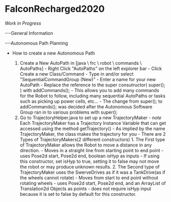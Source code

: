 # FalconRecharged2020

*Work in Progress*

---General Information



---Autonomous Path Planning

  - How to create a new Autonomous Path
    
    1. Create a New AutoPath in [java \ frc \ robot \ commands \ AutoPaths]
            - Right Click "AutoPaths" on the left explorer bar
            - Click Create a new Class/Command
            - Type in and/or select "SequentialCommandGroup (New)"
            - Enter a name for your new AutoPath
            - Replace the reference to the super consutructor( super(); ) with addCommands();
                - This allows you to add many commands for the Robot to follow,
                  including many sequential AutoPaths or tasks such as 
                  picking up power cells, etc...
                - The change from super(); to addCommands(); was decided after
                  the Autonomous Software Group ran in to various problems with super();
    2. Go to TrajectoryHelper.java to set up a new TrajectoryMaker
            - *note* Each TrajectoryMaker has a Trajectory Instance Variable that can get accessed
              using the method getTrajectory()
            - As implied by the name TrajectoryMaker, the class makes the trajectory for you
            - There are 2 Types of TrajectoryMakers(2 different constructors)
                1. The First type of TrajectoryMaker allows the Robot to move a distance in any direction.
                    - Moves in a straight line from starting point to end point
                    - uses Pose2d start, Pose2d end, boolean isHyp as inputs
                    - If using this constructor, set isHyp to true, setting it to false may not move the robot or may produce unknown results.
                2. The Second type of TrajectoryMaker uses the SwerveDrives as if it was a TankDrive(as if the wheels cannot rotate)
                    - Moves from start to end point without rotating wheels
                    - uses Pose2d start, Pose2d end, and an ArrayList of Translation2d Objects as points
                    - does not require isHyp input because it is set to false by default for this constructor.
